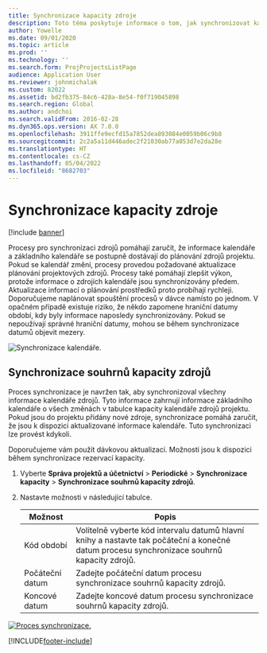 ```yaml
---
title: Synchronizace kapacity zdroje
description: Toto téma poskytuje informace o tom, jak synchronizovat kapacitu zdroje napříč kalendáři a projekty.
author: Yowelle
ms.date: 09/01/2020
ms.topic: article
ms.prod: ''
ms.technology: ''
ms.search.form: ProjProjectsListPage
audience: Application User
ms.reviewer: johnmichalak
ms.custom: 82022
ms.assetid: bd2fb375-84c6-428a-8e54-f0f719045898
ms.search.region: Global
ms.author: andchoi
ms.search.validFrom: 2016-02-28
ms.dyn365.ops.version: AX 7.0.0
ms.openlocfilehash: 3911ffe9ecfd15a7852dea893084e0059b06c9b8
ms.sourcegitcommit: 2c2a5a11d446adec2f21030ab77a053d7e2da28e
ms.translationtype: HT
ms.contentlocale: cs-CZ
ms.lasthandoff: 05/04/2022
ms.locfileid: "8682703"
---
```

# <a name="synchronize-resource-capacity"></a>Synchronizace kapacity zdroje

[!include [banner](../includes/banner.md)]

Procesy pro synchronizaci zdrojů pomáhají zaručit, že informace kalendáře a základního kalendáře se postupně dostávají do plánování zdrojů projektu. Pokud se kalendář změní, procesy provedou požadované aktualizace plánování projektových zdrojů. Procesy také pomáhají zlepšit výkon, protože informace o zdrojích kalendáře jsou synchronizovány předem. Aktualizace informací o plánování prostředků proto probíhají rychleji. Doporučujeme naplánovat spouštění procesů v dávce namísto po jednom. V opačném případě existuje riziko, že někdo zapomene hraniční datumy období, kdy byly informace naposledy synchronizovány. Pokud se nepoužívají správné hraniční datumy, mohou se během synchronizace datumů objevit mezery.

![Synchronizace kalendáře.](./media/projectresourcing04-1024x471.jpg)

## <a name="synchronize-resource-capacity-roll-ups"></a>Synchronizace souhrnů kapacity zdrojů

Proces synchronizace je navržen tak, aby synchronizoval všechny informace kalendáře zdrojů. Tyto informace zahrnují informace základního kalendáře o všech změnách v tabulce kapacity kalendáře zdrojů projektu. Pokud jsou do projektu přidány nové zdroje, synchronizace pomáhá zaručit, že jsou k dispozici aktualizované informace kalendáře. Tuto synchronizaci lze provést kdykoli.

Doporučujeme vám použít dávkovou aktualizaci. Možnosti jsou k dispozici během synchronizace rezervací kapacity.

1. Vyberte **Správa projektů a účetnictví** &gt; **Periodické** &gt; **Synchronizace kapacity** &gt; **Synchronizace souhrnů kapacity zdrojů**.
2. Nastavte možnosti v následující tabulce.

    | Možnost      | Popis |
    |-------------|-------------|
    | Kód období | Volitelně vyberte kód intervalu datumů hlavní knihy a nastavte tak počáteční a konečné datum procesu synchronizace souhrnů kapacity zdrojů. |
    | Počáteční datum  | Zadejte počáteční datum procesu synchronizace souhrnů kapacity zdrojů. |
    | Koncové datum    | Zadejte koncové datum procesu synchronizace souhrnů kapacity zdrojů. |

[![Proces synchronizace.](./media/projectresourcing09.jpg)](./media/projectresourcing09.jpg)


[!INCLUDE[footer-include](../includes/footer-banner.md)]